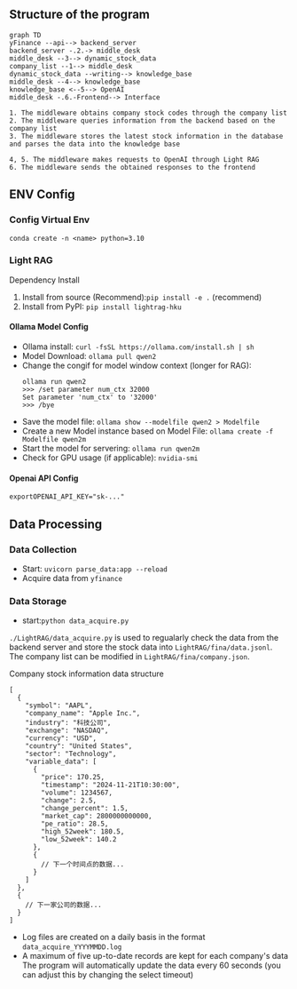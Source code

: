 ## Structure of the program

```mermaid
graph TD
yFinance --api--> backend_server
backend_server -.2.-> middle_desk
middle_desk --3--> dynamic_stock_data
company_list --1--> middle_desk
dynamic_stock_data --writing--> knowledge_base
middle_desk --4--> knowledge_base
knowledge_base <--5--> OpenAI
middle_desk -.6.-Frontend--> Interface
```
```
1. The middleware obtains company stock codes through the company list
2. The middleware queries information from the backend based on the company list
3. The middleware stores the latest stock information in the database and parses the data into the knowledge base

4, 5. The middleware makes requests to OpenAI through Light RAG
6. The middleware sends the obtained responses to the frontend
```
## ENV Config
### Config Virtual Env
`conda create -n <name> python=3.10`

### Light RAG
Dependency Install
1. Install from source (Recommend):`pip install -e .` (recommend)
2. Install from PyPI: `pip install lightrag-hku`
#### Ollama Model Config
- Ollama install: `curl -fsSL https://ollama.com/install.sh | sh`
- Model Download: `ollama pull qwen2`
- Change the congif for model window context (longer for RAG): 
    ```
    ollama run qwen2
    >>> /set parameter num_ctx 32000
    Set parameter 'num_ctx' to '32000'
    >>> /bye
    ```
- Save the model file: `ollama show --modelfile qwen2 > Modelfile`
- Create a new Model instance based on Model File: `ollama create -f Modelfile qwen2m`
- Start the model for servering: `ollama run qwen2m`
- Check for GPU usage (if applicable): `nvidia-smi`

#### Openai API Config
`exportOPENAI_API_KEY="sk-..."` 



### 
## Data Processing
### Data Collection
- Start: `uvicorn parse_data:app --reload` 
- Acquire data from `yfinance`

### Data Storage
- start:`python data_acquire.py`

`./LightRAG/data_acquire.py` is used to regualarly check the data from the backend server and store the stock data into `LightRAG/fina/data.jsonl`. The company list can be modified in `LightRAG/fina/company.json`.

Company stock information data structure
```
[
  {
    "symbol": "AAPL",
    "company_name": "Apple Inc.",
    "industry": "科技公司",
    "exchange": "NASDAQ",
    "currency": "USD",
    "country": "United States",
    "sector": "Technology",
    "variable_data": [
      {
        "price": 170.25,
        "timestamp": "2024-11-21T10:30:00",
        "volume": 1234567,
        "change": 2.5,
        "change_percent": 1.5,
        "market_cap": 2800000000000,
        "pe_ratio": 28.5,
        "high_52week": 180.5,
        "low_52week": 140.2
      },
      {
        // 下一个时间点的数据...
      }
    ]
  },
  {
    // 下一家公司的数据...
  }
]
```

- Log files are created on a daily basis in the format `data_acquire_YYYYMMDD.log`
- A maximum of five up-to-date records are kept for each company's data
The program will automatically update the data every 60 seconds (you can adjust this by changing the select timeout)